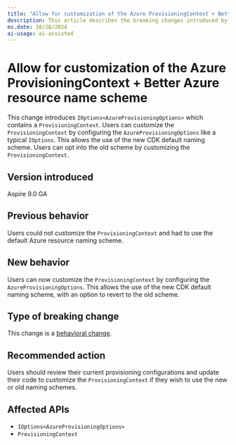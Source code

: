 ```yaml
---
title: "Allow for customization of the Azure ProvisioningContext + Better Azure resource name scheme"
description: This article describes the breaking changes introduced by allowing customization of the Azure ProvisioningContext and adopting a new Azure resource naming scheme.
ms.date: 10/28/2024
ai-usage: ai-assisted
---
```


# Allow for customization of the Azure ProvisioningContext + Better Azure resource name scheme

This change introduces `IOptions<AzureProvisioningOptions>` which contains a `ProvisioningContext`. Users can customize the `ProvisioningContext` by configuring the `AzureProvisioningOptions` like a typical `IOptions`. This allows the use of the new CDK default naming scheme. Users can opt into the old scheme by customizing the `ProvisioningContext`.

## Version introduced

Aspire 9.0 GA

## Previous behavior

Users could not customize the `ProvisioningContext` and had to use the default Azure resource naming scheme.

## New behavior

Users can now customize the `ProvisioningContext` by configuring the `AzureProvisioningOptions`. This allows the use of the new CDK default naming scheme, with an option to revert to the old scheme.

## Type of breaking change

This change is a [behavioral change](../categories.md#behavioral-change).

## Recommended action

Users should review their current provisioning configurations and update their code to customize the `ProvisioningContext` if they wish to use the new or old naming schemes.

## Affected APIs

- `IOptions<AzureProvisioningOptions>`
- `ProvisioningContext`
